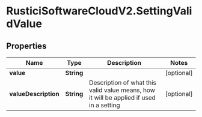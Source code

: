 # RusticiSoftwareCloudV2.SettingValidValue

## Properties
Name | Type | Description | Notes
------------ | ------------- | ------------- | -------------
**value** | **String** |  | [optional] 
**valueDescription** | **String** | Description of what this valid value means, how it will be applied if used in a setting | [optional] 


